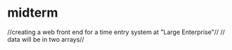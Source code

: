 # midterm

//creating a web front end for a time entry system at "Large Enterprise"//
// data will be in two arrays//

